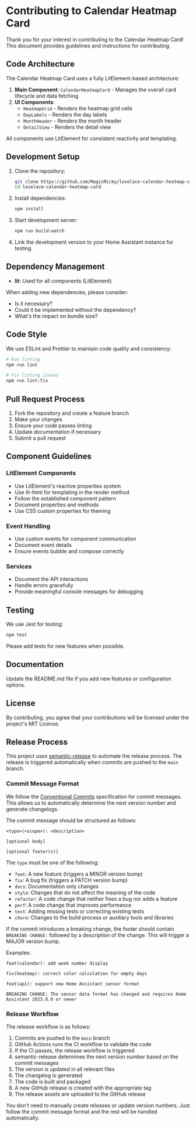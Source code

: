 # Contributing to Calendar Heatmap Card

Thank you for your interest in contributing to the Calendar Heatmap Card! This document provides guidelines and instructions for contributing.

## Code Architecture

The Calendar Heatmap Card uses a fully LitElement-based architecture:

1. **Main Component**: `CalendarHeatmapCard` - Manages the overall card lifecycle and data fetching
2. **UI Components**:
   - `HeatmapGrid` - Renders the heatmap grid cells
   - `DayLabels` - Renders the day labels
   - `MonthHeader` - Renders the month header
   - `DetailView` - Renders the detail view

All components use LitElement for consistent reactivity and templating.

## Development Setup

1. Clone the repository:
   ```bash
   git clone https://github.com/MagicMicky/lovelace-calendar-heatmap-card.git
   cd lovelace-calendar-heatmap-card
   ```

2. Install dependencies:
   ```bash
   npm install
   ```

3. Start development server:
   ```bash
   npm run build:watch
   ```

4. Link the development version to your Home Assistant instance for testing.

## Dependency Management

- **lit**: Used for all components (LitElement)

When adding new dependencies, please consider:
- Is it necessary?
- Could it be implemented without the dependency?
- What's the impact on bundle size?

## Code Style

We use ESLint and Prettier to maintain code quality and consistency:

```bash
# Run linting
npm run lint

# Fix linting issues
npm run lint:fix
```

## Pull Request Process

1. Fork the repository and create a feature branch
2. Make your changes
3. Ensure your code passes linting
4. Update documentation if necessary
5. Submit a pull request

## Component Guidelines

### LitElement Components

- Use LitElement's reactive properties system
- Use lit-html for templating in the render method
- Follow the established component pattern
- Document properties and methods
- Use CSS custom properties for theming

### Event Handling

- Use custom events for component communication
- Document event details
- Ensure events bubble and compose correctly

### Services

- Document the API interactions
- Handle errors gracefully
- Provide meaningful console messages for debugging

## Testing

We use Jest for testing:

```bash
npm test
```

Please add tests for new features when possible.

## Documentation

Update the README.md file if you add new features or configuration options.

## License

By contributing, you agree that your contributions will be licensed under the project's MIT License.

## Release Process

This project uses [semantic-release](https://github.com/semantic-release/semantic-release) to automate the release process. The release is triggered automatically when commits are pushed to the `main` branch.

### Commit Message Format

We follow the [Conventional Commits](https://www.conventionalcommits.org/) specification for commit messages. This allows us to automatically determine the next version number and generate changelogs.

The commit message should be structured as follows:

```
<type>(<scope>): <description>

[optional body]

[optional footer(s)]
```

The `type` must be one of the following:

- `feat`: A new feature (triggers a MINOR version bump)
- `fix`: A bug fix (triggers a PATCH version bump)
- `docs`: Documentation only changes
- `style`: Changes that do not affect the meaning of the code
- `refactor`: A code change that neither fixes a bug nor adds a feature
- `perf`: A code change that improves performance
- `test`: Adding missing tests or correcting existing tests
- `chore`: Changes to the build process or auxiliary tools and libraries

If the commit introduces a breaking change, the footer should contain `BREAKING CHANGE:` followed by a description of the change. This will trigger a MAJOR version bump.

Examples:

```
feat(calendar): add week number display
```

```
fix(heatmap): correct color calculation for empty days
```

```
feat(api): support new Home Assistant sensor format

BREAKING CHANGE: The sensor data format has changed and requires Home Assistant 2023.8.0 or newer
```

### Release Workflow

The release workflow is as follows:

1. Commits are pushed to the `main` branch
2. GitHub Actions runs the CI workflow to validate the code
3. If the CI passes, the release workflow is triggered
4. semantic-release determines the next version number based on the commit messages
5. The version is updated in all relevant files
6. The changelog is generated
7. The code is built and packaged
8. A new GitHub release is created with the appropriate tag
9. The release assets are uploaded to the GitHub release

You don't need to manually create releases or update version numbers. Just follow the commit message format and the rest will be handled automatically. 